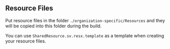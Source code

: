 ﻿## Resource Files 

Put resource files in the folder `./organization-specific/Resources` and they will be copied into this folder during the build.

You can use `SharedResource.sv.resx.template` as a template when creating your resource files. 